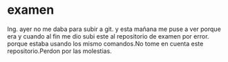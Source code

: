 # examen
Ing. ayer no me daba para subir a git. y esta mañana me puse a ver porque era y cuando al fin me dio subi este al repositorio de examen por error.
porque estaba usando los mismo comandos.No tome en cuenta este repositorio.Perdon por las molestias. 
